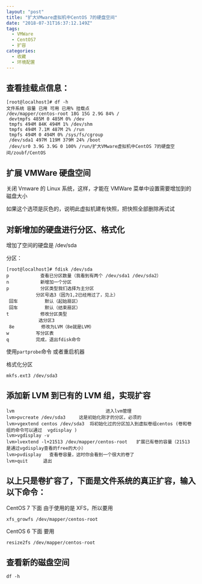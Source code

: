 ```yaml
---
layout: "post"
title: "扩大VMware虚拟机中CentOS 7的硬盘空间"
date: "2018-07-31T16:37:12.149Z"
tags:
  - VMWare
  - CentOS7
  - 扩容
categories:
  - 收藏
  - 环境配置
---
```


## 查看挂载点信息：

```
[root@localhost]# df -h
文件系统 容量 已用 可用 已用% 挂载点
/dev/mapper/centos-root 18G 15G 2.9G 84% /
 devtmpfs 485M 0 485M 0% /dev
 tmpfs 494M 84K 494M 1% /dev/shm
 tmpfs 494M 7.1M 487M 2% /run
 tmpfs 494M 0 494M 0% /sys/fs/cgroup
 /dev/sda1 497M 119M 379M 24% /boot
 /dev/sr0 3.9G 3.9G 0 100% /run/扩大VMware虚拟机中CentOS 7的硬盘空间/zoubf/CentOS
```

<!-- more -->

## 扩展 VMWare 硬盘空间

关闭 Vmware 的 Linux 系统，这样，才能在 VMWare 菜单中设置需要增加到的磁盘大小

如果这个选项是灰色的，说明此虚拟机建有快照，把快照全部删除再试试

## 对新增加的硬盘进行分区、格式化

增加了空间的硬盘是 /dev/sda

分区：

```
[root@localhost]# fdisk /dev/sda
p　　　　　　　查看已分区数量（我看到有两个 /dev/sda1 /dev/sda2）
n　　　　　　　新增加一个分区
p　　　　　　　分区类型我们选择为主分区
 　　　　　　分区号选3（因为1,2已经用过了，见上）
 回车　　　　　　默认（起始扇区）
 回车　　　　　　默认（结束扇区）
t　　　　　　　修改分区类型
 　　　　　　 选分区3
 8e　　　　　　修改为LVM（8e就是LVM）
w　　　　　　写分区表
q　　　　　　完成，退出fdisk命令
```

使用`partprobe`命令 或者重启机器

格式化分区

```
mkfs.ext3 /dev/sda3
```

## 添加新 LVM 到已有的 LVM 组，实现扩容

```
lvm　　　　　　　　　　　　　　　　　　    进入lvm管理
lvm>pvcreate /dev/sda3　　　这是初始化刚才的分区，必须的
lvm>vgextend centos /dev/sda3  将初始化过的分区加入到虚拟卷组centos (卷和卷组的命令可以通过  vgdisplay )
lvm>vgdisplay -v
lvm>lvextend -l+21513 /dev/mapper/centos-root　　扩展已有卷的容量（21513 是通过vgdisplay查看的free的大小）
lvm>pvdisplay   查看卷容量，这时你会看到一个很大的卷了
lvm>quit    　退出

```

## 以上只是卷扩容了，下面是文件系统的真正扩容，输入以下命令：

CentOS 7 下面 由于使用的是 XFS，所以要用

```
xfs_growfs /dev/mapper/centos-root
```

CentOS 6 下面 要用

```
resize2fs /dev/mapper/centos-root
```

## 查看新的磁盘空间

```
df -h
```
